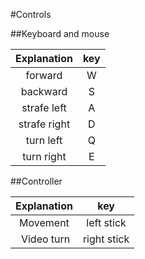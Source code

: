 #Controls

##Keyboard and mouse

| Explanation | key |
|:---:|:---:|
| forward | W |
| backward | S |
| strafe left | A |
| strafe right | D |
| turn left | Q |
| turn right | E |

##Controller

| Explanation | key |
|:---:|:---:|
| Movement | left stick |
| Video turn | right stick |

